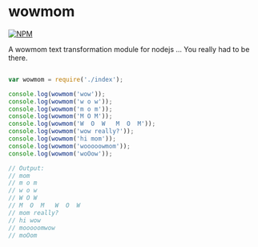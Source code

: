 wowmom
======

[![NPM](https://nodei.co/npm/wowmom.png)](https://nodei.co/npm/wowmom/)

A wowmom text transformation module for nodejs ... You really had to be there.


```javascript

var wowmom = require('./index');

console.log(wowmom('wow'));
console.log(wowmom('w o w'));
console.log(wowmom('m o m'));
console.log(wowmom('M O M'));
console.log(wowmom('W  O  W   M  O  M'));
console.log(wowmom('wow really?'));
console.log(wowmom('hi mom'));
console.log(wowmom('wooooowmom'));
console.log(wowmom('woOow'));

// Output:
// mom
// m o m
// w o w
// W O W
// M  O  M   W  O  W
// mom really?
// hi wow
// mooooomwow
// moOom

```
